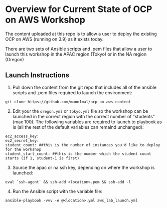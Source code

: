 # Overview for Current State of OCP on AWS Workshop

The content uploaded at this repo is to allow a user to deploy the existing OCP on AWS (running on 3.9) as it exists today.

There are two sets of Ansible scripts and .pem files that allow a user to launch this workshop in the APAC region (Tokyo) or in the NA region (Oregon)

## Launch Instructions
1. Pull down the content from the git repo that includes all of the ansible scripts and .pem files required to launch the environment:
```
git clone https://github.com/mann1mal/ocp-on-aws-content
```

2. Edit your the `oregon.yml` or `tokyo.yml` file so the workshop can be launched in the correct region with the correct number of "students" (max 100). The following variables are required to launch to playbook as is (all the rest of the default variables can remaind unchanged):

```
ec2_access_key:
ec2_secret_key:
student_count: ##this is the number of instances you'd like to deploy for the workshop
student_start_count: ##this is the number which the student count starts (if 1, student-1 is first)
```

3. Source the apac or na ssh key, depending on where the workshop is launched:
```
eval `ssh-agent` && ssh-add <location>.pem && ssh-add -l
```
4. Run the Ansible script with the variable file:
```
ansible-playbook -vvv -e @<location>.yml aws_lab_launch.yml
```
